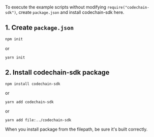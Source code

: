 To execute the example scripts without modifying `require("codechain-sdk")`,
create `package.json` and install codechain-sdk here.

## 1. Create `package.json`

```sh
npm init
```
or
```
yarn init
```

## 2. Install codechain-sdk package

```sh
npm install codechain-sdk
```
or
```
yarn add codechain-sdk
```
or
```
yarn add file:../codechain-sdk
```

When you install package from the filepath, be sure it's built correctly.
